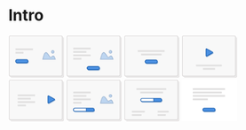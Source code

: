 # Intro
<img style="width:100px;display:inline-block;" src="../images/layouts/intro_01.png" alt="Intro 01" />
<img style="width:100px;display:inline-block;" src="../images/layouts/intro_02.png" alt="Intro 02" />
<img style="width:100px;display:inline-block;" src="../images/layouts/intro_03.png" alt="Intro 03" />
<img style="width:100px;display:inline-block;" src="../images/layouts/intro_04.png" alt="Intro 04" />
<img style="width:100px;display:inline-block;" src="../images/layouts/intro_05.png" alt="Intro 05" />
<img style="width:100px;display:inline-block;" src="../images/layouts/intro_06.png" alt="Intro 06" />
<img style="width:100px;display:inline-block;" src="../images/layouts/intro_07.png" alt="Intro 07" />
<img style="width:100px;display:inline-block;" src="../images/layouts/intro_08.png" alt="Intro 08" />

